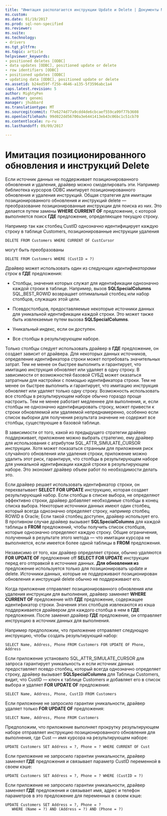 ```yaml
---
title: "Имитация располагается инструкции Update и Delete | Документы Microsoft"
ms.custom: 
ms.date: 01/19/2017
ms.prod: sql-non-specified
ms.reviewer: 
ms.suite: 
ms.technology:
- drivers
ms.tgt_pltfrm: 
ms.topic: article
helpviewer_keywords:
- positioned deletes [ODBC]
- data updates [ODBC], positioned update or delete
- row identifiers [ODBC]
- positioned updates [ODBC]
- updating data [ODBC], positioned update or delete
ms.assetid: b24ed59f-f25b-4646-a135-5f3596abc1a4
caps.latest.revision: 5
author: MightyPen
ms.author: genemi
manager: jhubbard
ms.translationtype: MT
ms.sourcegitcommit: f7e6274d77a9cdd4de6cbcaef559ca99f77b3608
ms.openlocfilehash: 99d022dd56700a3e6441413eb43c06bc1c51cb70
ms.contentlocale: ru-ru
ms.lasthandoff: 09/09/2017

---
```

# <a name="simulating-positioned-update-and-delete-statements"></a>Имитация позиционированного обновления и инструкций Delete
Если источник данных не поддерживает позиционированного обновления и удаления, драйвер можно смоделировать эти. Например библиотека курсоров ODBC имитирует позиционированного обновления и удаления инструкций. Общая стратегия для имитации позиционированного обновления и инструкций delete — преобразование позиционированные инструкции для поиска из них. Это делается путем замены **WHERE CURRENT OF** предложение, с которой выполняется поиск **ГДЕ** предложение, определяющее текущую строку.  
  
 Например так как столбец CustID однозначно идентифицирует каждую строку в таблице Customers, позиционированные инструкции удаления  
  
```  
DELETE FROM Customers WHERE CURRENT OF CustCursor  
```  
  
 могут быть преобразованы  
  
```  
DELETE FROM Customers WHERE (CustID = ?)  
```  
  
 Драйвер может использовать один из следующих *идентификаторами строк* в **ГДЕ** предложения:  
  
-   Столбцы, значения которых служат для идентификации однозначно каждой строки в таблице. Например, вызов **SQLSpecialColumns** SQL_BEST_ROWID возвращает оптимальный столбец или набор столбцов, служащих этой цели.  
  
-   Псевдостолбцов, предоставляемые некоторые источники данных для уникальной идентификации каждой строки. Это может также быть извлекаемые путем вызова **SQLSpecialColumns**.  
  
-   Уникальный индекс, если он доступен.  
  
-   Все столбцы в результирующем наборе.  
  
 Только столбцы следует использовать драйвер в **ГДЕ** предложение, он создает зависит от драйвера. Для некоторых данных источников, определение идентификатора строки может потребовать значительных затрат. Тем не менее он быстрее выполнить и гарантирует, что имитацию инструкция обновляет или удаляет в одну строку. В зависимости от возможностей базовой СУБД может оказаться затратным для настройки с помощью идентификатора строки. Тем не менее он быстрее выполнить и гарантирует, что имитацию инструкция обновляет или удаляет только одну строку. Возможность использовать все столбцы в результирующем наборе обычно гораздо проще настроить. Тем не менее работает медленнее для выполнения, и, если столбцы не однозначно идентифицировать строку, может привести к строки обновляемой или удаляемой непреднамеренно, особенно если список выборки для получения результата значение не содержит все столбцы, существующие в базовой таблице.  
  
 В зависимости от того, какой из предыдущего стратегии драйвер поддерживает, приложение можно выбрать стратегию, ему драйвер для использования с атрибутом SQL_ATTR_SIMULATE_CURSOR инструкции. Хотя может показаться странным для приложения риск случайного обновления или удаления строки, приложение можно удалить этот риск, гарантируя, что столбцы в результирующем наборе для уникальной идентификации каждой строки в результирующем наборе. Это экономит драйвер объем работ по необходимости делать это.  
  
 Если драйвер решает использовать идентификатор строки, он перехватывает **SELECT FOR UPDATE** инструкцию, которая создает результирующий набор. Если столбцы в списке выбора, не определяют эффективно строки, драйвер добавляет необходимые столбцы в конец списка выбора. Некоторые источники данных имеют один столбец, который всегда однозначно определяет строку, например столбец ROWID в Oracle; Если такой столбец доступен, драйвер использует его. В противном случае драйвер вызывает **SQLSpecialColumns** для каждой таблицы в **FROM** предложений, чтобы получить список столбцов, которые однозначно определяют каждую строку. Общие ограничения, полученный в результате этого метода — что имитации курсора не выполняется, если имеется более одной таблицы в **FROM** предложения.  
  
 Независимо от того, как драйвер определяет строки, обычно удаляются **FOR UPDATE OF** предложение off **SELECT FOR UPDATE** инструкции перед его отправкой в источнике данных. **Для обновления из** предложение используется только для позиционировать update и delete. Источники данных, которые не поддерживают позиционирован обновления и инструкций delete обычно не поддерживают его.  
  
 Когда приложение отправляет позиционированного обновления или удаления инструкции для выполнения, драйвер заменяет **WHERE CURRENT OF** предложение with **ГДЕ** предложение, содержащее идентификатор строки. Значения этих столбцов извлекаются из кэша поддерживается драйвером для каждого столбца в нем в **ГДЕ** предложения. После заменил драйвер **ГДЕ** предложение, он отправляет инструкцию в источник данных для выполнения.  
  
 Например предположим, что приложение отправляет следующую инструкцию, чтобы создать результирующий набор:  
  
```  
SELECT Name, Address, Phone FROM Customers FOR UPDATE OF Phone, Address  
```  
  
 Если приложение установило SQL_ATTR_SIMULATE_CURSOR для запроса гарантирует уникальность и если источник данных предоставляет псевдо столбец, который всегда однозначно определяет строку, драйвер вызывает **SQLSpecialColumns** для Таблицы Customers, видит, что CustID — ключ к таблице Customers и добавляет его в список выбора и удаляет **FOR UPDATE OF** предложения:  
  
```  
SELECT Name, Address, Phone, CustID FROM Customers  
```  
  
 Если приложение не запросило гарантии уникальности, драйвер удаляет только **FOR UPDATE OF** предложения:  
  
```  
SELECT Name, Address, Phone FROM Customers  
```  
  
 Предположим, что приложение выполняет прокрутку результирующем наборе отправляет инструкцию позиционированного обновления для выполнения, где Cust — имя курсора на результирующем наборе:  
  
```  
UPDATE Customers SET Address = ?, Phone = ? WHERE CURRENT OF Cust  
```  
  
 Если приложение не запросило гарантии уникальности, драйвер заменяет **ГДЕ** предложения и связывает параметр CustID переменной в своем кэше:  
  
```  
UPDATE Customers SET Address = ?, Phone = ? WHERE (CustID = ?)  
```  
  
 Если приложение не запросило гарантии уникальности, драйвер заменяет **ГДЕ** предложения и связывает имя, адрес и телефон параметров в это предложение для переменных в своем кэше:  
  
```  
UPDATE Customers SET Address = ?, Phone = ?  
   WHERE (Name = ?) AND (Address = ?) AND (Phone = ?)  
```
